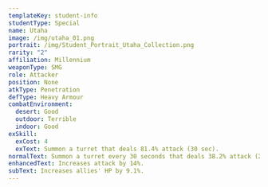 ```yaml
---
templateKey: student-info
studentType: Special
name: Utaha
image: /img/utaha_01.png
portrait: /img/Student_Portrait_Utaha_Collection.png
rarity: "2"
affiliation: Millennium
weaponType: SMG
role: Attacker
position: None
atkType: Penetration
defType: Heavy Armour
combatEnvironment:
  desert: Good
  outdoor: Terrible
  indoor: Good
exSkill:
  exCost: 4
  exText: Summon a turret that deals 81.4% attack (30 sec).
normalText: Summon a turret every 30 seconds that deals 38.2% attack (20 seconds).
enhancedText: Increases attack by 14%.
subText: Increases allies' HP by 9.1%.
---
```

